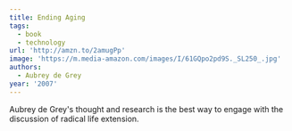 ```yaml
---
title: Ending Aging
tags:
  - book
  - technology
url: 'http://amzn.to/2amugPp'
image: 'https://m.media-amazon.com/images/I/61GQpo2pd9S._SL250_.jpg'
authors:
  - Aubrey de Grey
year: '2007'
---
```

Aubrey de Grey's thought and research is the best way to engage with the discussion of radical life extension.
